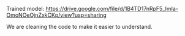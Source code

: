 Trained model: https://drive.google.com/file/d/1B4TD17nRpF5_ImIa-OmoNOeOjnZxkCKp/view?usp=sharing


We are cleaning the code to make it easier to understand.
